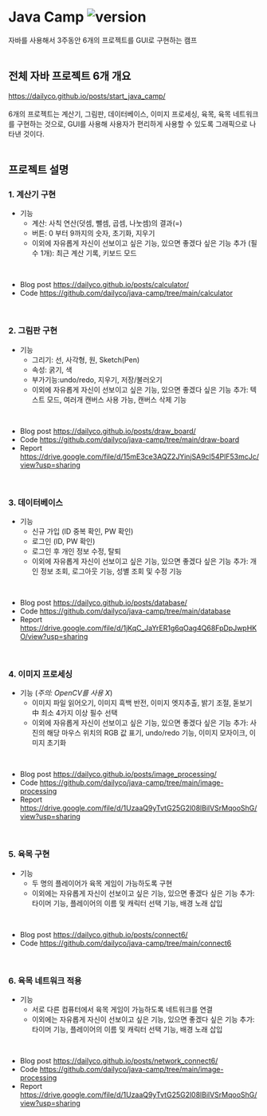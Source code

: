 # Java Camp ![version](https://img.shields.io/badge/feat.-%EA%B9%80%ED%98%B8%EC%A4%80%20%EA%B5%90%EC%88%98%EB%8B%98-green)
자바를 사용해서 3주동안 6개의 프로젝트를 GUI로 구현하는 캠프
<br/><br/>

## 전체 자바 프로젝트 6개 개요
<https://dailyco.github.io/posts/start_java_camp/><br/><br/>
6개의 프로젝트는 계산기, 그림판, 데이터베이스, 이미지 프로세싱, 육목, 육목 네트워크를 구현하는 것으로, GUI를 사용해 사용자가 편리하게 사용할 수 있도록 그래픽으로 나타낸 것이다.
<br/><br/>

## 프로젝트 설명
### 1. 계산기 구현
- 기능
  - 계산: 사칙 연산(덧셈, 뺄셈, 곱셈, 나눗셈)의 결과(=)
  - 버튼: 0 부터 9까지의 숫자, 초기화, 지우기
  - 이외에 자유롭게 자신이 선보이고 싶은 기능, 있으면 좋겠다 싶은 기능 추가 (필수 1개): 최근 계산 기록, 키보드 모드
<br/>

- Blog post
  <https://dailyco.github.io/posts/calculator/>
- Code
  <https://github.com/dailyco/java-camp/tree/main/calculator>
<br/>

### 2. 그림판 구현
- 기능
  - 그리기: 선, 사각형, 원, Sketch(Pen)
  - 속성: 굵기, 색
  - 부가기능:undo/redo, 지우기, 저장/불러오기
  - 이외에 자유롭게 자신이 선보이고 싶은 기능, 있으면 좋겠다 싶은 기능 추가: 텍스트 모드, 여러개 캔버스 사용 가능, 캔버스 삭제 기능
<br/>

- Blog post
  <https://dailyco.github.io/posts/draw_board/>
- Code
  <https://github.com/dailyco/java-camp/tree/main/draw-board>
- Report
  <https://drive.google.com/file/d/15mE3ce3AQZ2JYinjSA9cl54PlF53mcJc/view?usp=sharing>
<br/>

### 3. 데이터베이스
- 기능
  - 신규 가입 (ID 중복 확인, PW 확인)
  - 로그인 (ID, PW 확인)
  - 로그인 후 개인 정보 수정, 탈퇴
  - 이외에 자유롭게 자신이 선보이고 싶은 기능, 있으면 좋겠다 싶은 기능 추가: 개인 정보 조회, 로그아웃 기능, 성별 조회 및 수정 기능
<br/>

- Blog post
  <https://dailyco.github.io/posts/database/>
- Code
  <https://github.com/dailyco/java-camp/tree/main/database>
- Report
  <https://drive.google.com/file/d/1jKqC_JaYrER1g6qOag4Q68FpDpJwpHKO/view?usp=sharing>
<br/>

### 4. 이미지 프로세싱
- 기능 (*주의: OpenCV를 사용 X*)
  - 이미지 파일 읽어오기, 이미지 흑백 반전, 이미지 엣지추출, 밝기 조절, 돋보기 中 최소 4가지 이상 필수 선택
  - 이외에 자유롭게 자신이 선보이고 싶은 기능, 있으면 좋겠다 싶은 기능 추가: 사진의 해당 마우스 위치의 RGB 값 표기, undo/redo 기능, 이미지 모자이크, 이미지 초기화
<br/>

- Blog post
  <https://dailyco.github.io/posts/image_processing/>
- Code
  <https://github.com/dailyco/java-camp/tree/main/image-processing>
- Report
  <https://drive.google.com/file/d/1UzaaQ9yTvtG25G2l08lBilVSrMqooShG/view?usp=sharing>
<br/>

### 5. 육목 구현
- 기능
  - 두 명의 플레이어가 육목 게임이 가능하도록 구현
  - 이외에는 자유롭게 자신이 선보이고 싶은 기능, 있으면 좋겠다 싶은 기능 추가: 타이머 기능, 플레이어의 이름 및 캐릭터 선택 기능, 배경 노래 삽입
<br/>

- Blog post
  <https://dailyco.github.io/posts/connect6/>
- Code
  <https://github.com/dailyco/java-camp/tree/main/connect6>
<br/>

### 6. 육목 네트워크 적용
- 기능
  - 서로 다른 컴퓨터에서 육목 게임이 가능하도록 네트워크를 연결
  - 이외에는 자유롭게 자신이 선보이고 싶은 기능, 있으면 좋겠다 싶은 기능 추가: 타이머 기능, 플레이어의 이름 및 캐릭터 선택 기능, 배경 노래 삽입
<br/>

- Blog post
  <https://dailyco.github.io/posts/network_connect6/><br/>
- Code
  <https://github.com/dailyco/java-camp/tree/main/image-processing>
- Report
  <https://drive.google.com/file/d/1UzaaQ9yTvtG25G2l08lBilVSrMqooShG/view?usp=sharing>
<br/>
